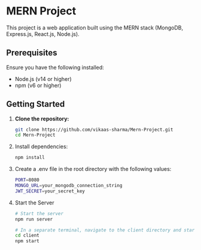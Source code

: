 # MERN Project

This project is a web application built using the MERN stack (MongoDB, Express.js, React.js, Node.js).

## Prerequisites

Ensure you have the following installed:

- Node.js (v14 or higher)
- npm (v6 or higher)

## Getting Started

1. **Clone the repository:**

   ```bash
   git clone https://github.com/vikaas-sharma/Mern-Project.git
   cd Mern-Project
2. Install dependencies:
   ```bash
   npm install
3. Create a .env file in the root directory with the following values:
   ```bash
   PORT=8080
   MONGO_URL=your_mongodb_connection_string
   JWT_SECRET=your_secret_key
4. Start the Server
   ```bash
   # Start the server
   npm run server

   # In a separate terminal, navigate to the client directory and start the client
   cd client
   npm start
